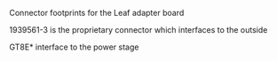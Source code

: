 Connector footprints for the Leaf adapter board

1939561-3 is the proprietary connector which interfaces to the outside

GT8E* interface to the power stage
